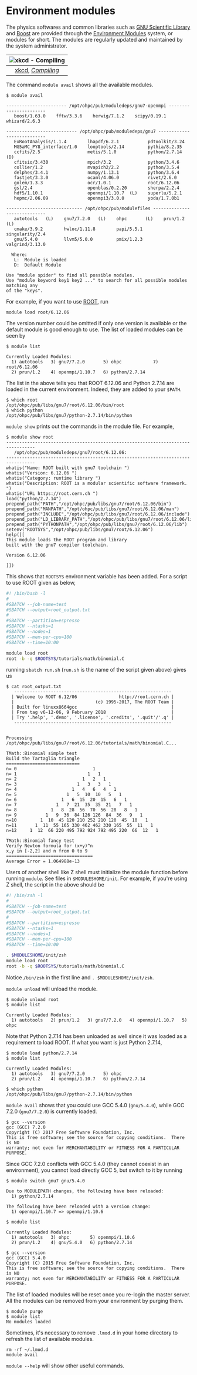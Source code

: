 # Environment modules

The physics softwares and common libraries such as [GNU Scientific Library](https://www.gnu.org/software/gsl/) and [Boost](https://www.boost.org/) are provided through the [Environment Modules](http://modules.sourceforge.net/) system, or modules for short. The modules are regularly updated and maintained by the system administrator.

| ![xkcd - Compiling](https://imgs.xkcd.com/comics/compiling.png) |
| :--: |
| [xkcd](https://xkcd.com/), [*Compiling*](https://xkcd.com/303/) |

The command `module avail` shows all the available modules.

``` no-highlight
$ module avail

----------------------- /opt/ohpc/pub/moduledeps/gnu7-openmpi -----------------------
   boost/1.63.0    fftw/3.3.6    herwig/7.1.2    scipy/0.19.1    whizard/2.6.3

--------------------------- /opt/ohpc/pub/moduledeps/gnu7 ---------------------------
   ExRootAnalysis/1.1.4        lhapdf/6.2.1           pdtoolkit/3.24
   MG5aMC_PY8_interface/1.0    looptools/2.14         pythia/8.2.35
   ccfits/2.5                  metis/5.1.0            python/2.7.14  (D)
   cfitsio/3.430               mpich/3.2              python/3.4.6
   collier/1.2                 mvapich2/2.2           python/3.5.4
   delphes/3.4.1               numpy/1.13.1           python/3.6.4
   fastjet/3.3.0               ocaml/4.06.0           rivet/2.6.0
   golem/1.3.3                 ocr/1.0.1              root/6.12.06
   gsl/2.4                     openblas/0.2.20        sherpa/2.2.4
   hdf5/1.10.1                 openmpi/1.10.7  (L)    superlu/5.2.1
   hepmc/2.06.09               openmpi3/3.0.0         yoda/1.7.0b1

----------------------------- /opt/ohpc/pub/modulefiles -----------------------------
   autotools   (L)    gnu7/7.2.0   (L)    ohpc       (L)    prun/1.2        (L)
   cmake/3.9.2        hwloc/1.11.8        papi/5.5.1        singularity/2.4
   gnu/5.4.0          llvm5/5.0.0         pmix/1.2.3        valgrind/3.13.0

  Where:
   L:  Module is loaded
   D:  Default Module

Use "module spider" to find all possible modules.
Use "module keyword key1 key2 ..." to search for all possible modules matching any
of the "keys".
```

For example, if you want to use [ROOT](http://root.cern.ch/), run

``` no-highlight
module load root/6.12.06
```

The version number could be omitted if only one version is available or the default module is good enough to use. The list of loaded modules can be seen by

``` no-highlight
$ module list

Currently Loaded Modules:
  1) autotools   3) gnu7/7.2.0       5) ohpc            7) root/6.12.06
  2) prun/1.2    4) openmpi/1.10.7   6) python/2.7.14
```

The list in the above tells you that ROOT 6.12.06 and Python 2.7.14 are loaded in the current environment. Indeed, they are added to your `$PATH`.

``` no-highlight
$ which root
/opt/ohpc/pub/libs/gnu7/root/6.12.06/bin/root
$ which python
/opt/ohpc/pub/libs/gnu7/python-2.7.14/bin/python
```

`module show` prints out the commands in the module file. For example,

``` no-highlight
$ module show root
---------------------------------------------------------------------------------
   /opt/ohpc/pub/moduledeps/gnu7/root/6.12.06:
---------------------------------------------------------------------------------
whatis("Name: ROOT built with gnu7 toolchain ")
whatis("Version: 6.12.06 ")
whatis("Category: runtime library ")
whatis("Description: ROOT is a modular scientific software framework. ")
whatis("URL https://root.cern.ch ")
load("python/2.7.14")
prepend_path("PATH","/opt/ohpc/pub/libs/gnu7/root/6.12.06/bin")
prepend_path("MANPATH","/opt/ohpc/pub/libs/gnu7/root/6.12.06/man")
prepend_path("INCLUDE","/opt/ohpc/pub/libs/gnu7/root/6.12.06/include")
prepend_path("LD_LIBRARY_PATH","/opt/ohpc/pub/libs/gnu7/root/6.12.06/lib")
prepend_path("PYTHONPATH","/opt/ohpc/pub/libs/gnu7/root/6.12.06/lib")
setenv("ROOTSYS","/opt/ohpc/pub/libs/gnu7/root/6.12.06")
help([[
This module loads the ROOT program and library
built with the gnu7 compiler toolchain.

Version 6.12.06

]])
```

This shows that `ROOTSYS` environment variable has been added. For a script to use ROOT given as below,

``` bash
#! /bin/bash -l
#
#SBATCH --job-name=test
#SBATCH --output=root_output.txt
#
#SBATCH --partition=espresso
#SBATCH --ntasks=1
#SBATCH --nodes=1
#SBATCH --mem-per-cpu=100
#SBATCH --time=10:00

module load root
root -b -q $ROOTSYS/tutorials/math/binomial.C
```

running `sbatch run.sh` (`run.sh` is the name of the script given above) gives us

``` no-highlight
$ cat root_output.txt
   ------------------------------------------------------------
  | Welcome to ROOT 6.12/06                http://root.cern.ch |
  |                               (c) 1995-2017, The ROOT Team |
  | Built for linuxx8664gcc                                    |
  | From tag v6-12-06, 9 February 2018                         |
  | Try '.help', '.demo', '.license', '.credits', '.quit'/'.q' |
   ------------------------------------------------------------


Processing /opt/ohpc/pub/libs/gnu7/root/6.12.06/tutorials/math/binomial.C...

TMath::Binomial simple test
Build the Tartaglia triangle
============================
n= 0                             1
n= 1                           1   1
n= 2                         1   2   1
n= 3                       1   3   3   1
n= 4                     1   4   6   4   1
n= 5                   1   5  10  10   5   1
n= 6                 1   6  15  20  15   6   1
n= 7               1   7  21  35  35  21   7   1
n= 8             1   8  28  56  70  56  28   8   1
n= 9           1   9  36  84 126 126  84  36   9   1
n=10         1  10  45 120 210 252 210 120  45  10   1
n=11       1  11  55 165 330 462 462 330 165  55  11   1
n=12     1  12  66 220 495 792 924 792 495 220  66  12   1

TMath::Binomial fancy test
Verify Newton formula for (x+y)^n
x,y in [-2,2] and n from 0 to 9
=================================
Average Error = 1.064988e-13
```

Users of another shell like Z shell must initialize the module function before running `module`. See files in `$MODULESHOME/init`. For example, if you're using Z shell, the script in the above should be

``` bash
#! /bin/zsh -l
#
#SBATCH --job-name=test
#SBATCH --output=root_output.txt
#
#SBATCH --partition=espresso
#SBATCH --ntasks=1
#SBATCH --nodes=1
#SBATCH --mem-per-cpu=100
#SBATCH --time=10:00

. $MODULESHOME/init/zsh
module load root
root -b -q $ROOTSYS/tutorials/math/binomial.C
```

Notice `/bin/zsh` in the first line and `. $MODULESHOME/init/zsh`.

`module unload` will unload the module.

``` no-highlight
$ module unload root
$ module list

Currently Loaded Modules:
  1) autotools   2) prun/1.2   3) gnu7/7.2.0   4) openmpi/1.10.7   5) ohpc
```

Note that Python 2.7.14 has been unloaded as well since it was loaded as a requirement to load ROOT. If what you want is just Python 2.7.14,

``` no-highlight
$ module load python/2.7.14
$ module list

Currently Loaded Modules:
  1) autotools   3) gnu7/7.2.0       5) ohpc
  2) prun/1.2    4) openmpi/1.10.7   6) python/2.7.14

$ which python
/opt/ohpc/pub/libs/gnu7/python-2.7.14/bin/python
```

`module avail` shows that you could use GCC 5.4.0 (`gnu/5.4.0`), while GCC 7.2.0 (`gnu7/7.2.0`) is currently loaded.

``` no-highlight
$ gcc --version
gcc (GCC) 7.2.0
Copyright (C) 2017 Free Software Foundation, Inc.
This is free software; see the source for copying conditions.  There is NO
warranty; not even for MERCHANTABILITY or FITNESS FOR A PARTICULAR PURPOSE.
```

Since GCC 7.2.0 conflicts with GCC 5.4.0 (they cannot coexist in an environment), you cannot load directly GCC 5, but switch to it by running

``` no-highlight
$ module switch gnu7 gnu/5.4.0

Due to MODULEPATH changes, the following have been reloaded:
  1) python/2.7.14

The following have been reloaded with a version change:
  1) openmpi/1.10.7 => openmpi/1.10.6

$ module list

Currently Loaded Modules:
  1) autotools   3) ohpc        5) openmpi/1.10.6
  2) prun/1.2    4) gnu/5.4.0   6) python/2.7.14

$ gcc --version
gcc (GCC) 5.4.0
Copyright (C) 2015 Free Software Foundation, Inc.
This is free software; see the source for copying conditions.  There is NO
warranty; not even for MERCHANTABILITY or FITNESS FOR A PARTICULAR PURPOSE.
```

The list of loaded modules will be reset once you re-login the master server. All the modules can be removed from your environment by purging them.

``` no-highlight
$ module purge
$ module list
No modules loaded
```

Sometimes, it's necessary to remove `.lmod.d` in your home directory to refresh the list of available modules.

``` no-highlight
rm -rf ~/.lmod.d
module avail
```

`module --help` will show other useful commands.
